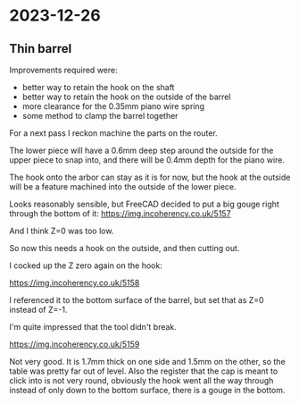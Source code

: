 # 2023-12-26

## Thin barrel

Improvements required were:

 * better way to retain the hook on the shaft
 * better way to retain the hook on the outside of the barrel
 * more clearance for the 0.35mm piano wire spring
 * some method to clamp the barrel together

For a next pass I reckon machine the parts on the router.

The lower piece will have a 0.6mm deep step around the outside for the upper piece
to snap into, and there will be 0.4mm depth for the piano wire.

The hook onto the arbor can stay as it is for now, but the hook at the outside will be a
feature machined into the outside of the lower piece.

Looks reasonably sensible, but FreeCAD decided to put a big gouge right through
the bottom of it: https://img.incoherency.co.uk/5157

And I think Z=0 was too low.

So now this needs a hook on the outside, and then cutting out.

I cocked up the Z zero again on the hook:

https://img.incoherency.co.uk/5158

I referenced it to the bottom surface of the barrel, but set that as Z=0 instead of Z=-1.

I'm quite impressed that the tool didn't break.

https://img.incoherency.co.uk/5159

Not very good. It is 1.7mm thick on one side and 1.5mm on the other, so the table was
pretty far out of level. Also the register that the cap is meant to click into is not
very round, obviously the hook went all the way through instead of only down to the bottom
surface, there is a gouge in the bottom.
